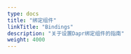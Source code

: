 ```yaml
---
type: docs
title: "绑定组件"
linkTitle: "Bindings"
description: "关于设置Dapr绑定组件的指南"
weight: 4000
---
```


